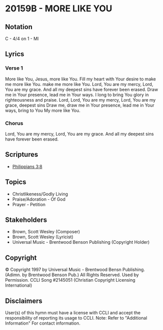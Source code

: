 # 20159B - MORE LIKE YOU

## Notation

C - 4/4 on 1 - MI

## Lyrics

### Verse 1

More like You, Jesus, more like You. Fill my heart with Your desire to make me more like You. make me more like You. Lord, You are my mercy, Lord, You are my grace. And all my deepest sins have forever been erased. Draw me in Your presence, lead me in Your ways. I long to bring You glory in righteousness and praise.  Lord, Lord, You are my mercy, Lord, You are my grace, deepest sins Draw me, draw me in Your presence, lead me in Your ways, bring to You My  more like You. 

### Chorus

Lord, You are my mercy, Lord, You are my grace. And all my deepest sins have forever been erased. 


## Scriptures

- [Philippians 3:8](https://www.biblegateway.com/passage/?search=Philippians%203%3A8)

## Topics

- Christlikeness/Godly Living
- Praise/Adoration - Of God
- Prayer - Petition

## Stakeholders

- Brown, Scott Wesley (Composer)
- Brown, Scott Wesley (Lyricist)
- Universal Music - Brentwood Benson Publishing (Copyright Holder)

## Copyright

© Copyright 1997 by Universal Music - Brentwood Bensn Publishing. (Adimn. by Brentwood Benson Pub.)  All Rights Reserved. Used by Permission. CCLI Song #2145051
(Christian Copyright Licensing International)

## Disclaimers

User(s) of this hymn must have a license with CCLI and accept the responsibility of reporting its usage to CCLI.
Note: Refer to "Additional Information" For contact information.

